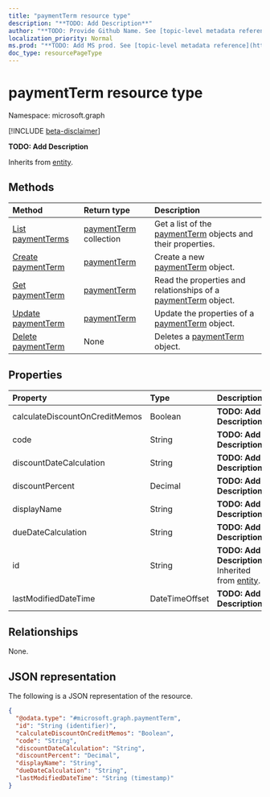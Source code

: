```yaml
---
title: "paymentTerm resource type"
description: "**TODO: Add Description**"
author: "**TODO: Provide Github Name. See [topic-level metadata reference](https://msgo.azurewebsites.net/add/document/guidelines/metadata.html#topic-level-metadata)**"
localization_priority: Normal
ms.prod: "**TODO: Add MS prod. See [topic-level metadata reference](https://msgo.azurewebsites.net/add/document/guidelines/metadata.html#topic-level-metadata)**"
doc_type: resourcePageType
---
```


# paymentTerm resource type

Namespace: microsoft.graph

[!INCLUDE [beta-disclaimer](../../includes/beta-disclaimer.md)]

**TODO: Add Description**


Inherits from [entity](../resources/entity.md).

## Methods
|Method|Return type|Description|
|:---|:---|:---|
|[List paymentTerms](../api/paymentterm-list.md)|[paymentTerm](../resources/paymentterm.md) collection|Get a list of the [paymentTerm](../resources/paymentterm.md) objects and their properties.|
|[Create paymentTerm](../api/paymentterm-create.md)|[paymentTerm](../resources/paymentterm.md)|Create a new [paymentTerm](../resources/paymentterm.md) object.|
|[Get paymentTerm](../api/paymentterm-get.md)|[paymentTerm](../resources/paymentterm.md)|Read the properties and relationships of a [paymentTerm](../resources/paymentterm.md) object.|
|[Update paymentTerm](../api/paymentterm-update.md)|[paymentTerm](../resources/paymentterm.md)|Update the properties of a [paymentTerm](../resources/paymentterm.md) object.|
|[Delete paymentTerm](../api/paymentterm-delete.md)|None|Deletes a [paymentTerm](../resources/paymentterm.md) object.|

## Properties
|Property|Type|Description|
|:---|:---|:---|
|calculateDiscountOnCreditMemos|Boolean|**TODO: Add Description**|
|code|String|**TODO: Add Description**|
|discountDateCalculation|String|**TODO: Add Description**|
|discountPercent|Decimal|**TODO: Add Description**|
|displayName|String|**TODO: Add Description**|
|dueDateCalculation|String|**TODO: Add Description**|
|id|String|**TODO: Add Description** Inherited from [entity](../resources/entity.md).|
|lastModifiedDateTime|DateTimeOffset|**TODO: Add Description**|

## Relationships
None.

## JSON representation
The following is a JSON representation of the resource.
<!-- {
  "blockType": "resource",
  "keyProperty": "id",
  "@odata.type": "microsoft.graph.paymentTerm",
  "baseType": "microsoft.graph.entity",
  "openType": false
}
-->
``` json
{
  "@odata.type": "#microsoft.graph.paymentTerm",
  "id": "String (identifier)",
  "calculateDiscountOnCreditMemos": "Boolean",
  "code": "String",
  "discountDateCalculation": "String",
  "discountPercent": "Decimal",
  "displayName": "String",
  "dueDateCalculation": "String",
  "lastModifiedDateTime": "String (timestamp)"
}
```

